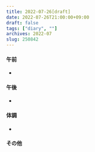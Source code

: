 ```yaml
---
title: 2022-07-26[draft]
date: 2022-07-26T21:00:00+09:00
draft: false
tags: ["diary", ""]
archives: 2022-07
slug: 250842
---
```

#### 午前
- 
#### 午後
- 
#### 体調
- 
#### その他